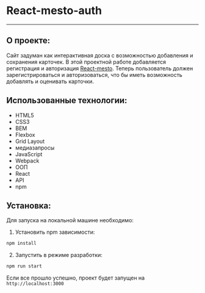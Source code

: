 # React-mesto-auth
___

## О проекте:

Сайт задуман как интерактивная доска с возможностью добавления и сохранения карточек.
В этой проектной работе добавляется регистрация и авторизация [React-mesto](https://github.com/NataSolt/mesto-react). Теперь пользователь
должен зарегистрироваться и авторизоваться, что бы иметь возможность добавлять и оценивать карточки.


## Использованные технологии:

* HTML5
* CSS3
* BEM
* Flexbox
* Grid Layout
* медиазапросы
* JavaScript
* Webpack
* ООП
* React
* API
* npm

 ## Установка:

Для запуска на локальной машине необходимо:</br>
1. Установить npm зависимости:</br>
```sh
npm install
```
2. Запустить в режиме разработки:</br>
```sh
npm run start
```
Если все прошло успешно, проект будет запущен на `http://localhost:3000`